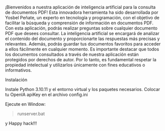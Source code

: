 ¡Bienvenidos a nuestra aplicación de inteligencia artificial para la
consulta de documentos PDF! Esta innovadora herramienta ha sido desarrollada
por Yosbel Peñate, un experto en tecnología y programación, con el objetivo
de facilitar la búsqueda y comprensión de información en documentos PDF.
Con esta aplicación, podrás realizar preguntas sobre cualquier documento PDF
que desees consultar. La inteligencia artificial se encargará de analizar
el contenido del documento y proporcionarte las respuestas más precisas y relevantes.
Además, podrás guardar tus documentos favoritos para acceder a ellos fácilmente en cualquier momento.
Es importante destacar que todos los documentos consultados a través de
nuestra aplicación están protegidos por derechos de autor. Por lo tanto,
es fundamental respetar la propiedad intelectual y utilizarlos únicamente con fines educativos o informativos.

Instalación

Instale Python 3.10.11
y el entorno virtual y los paquetes necesarios.
Colocar tu OpenIA apiKey en el archivo config.ini

Ejecute en Window:
> runserver.bat

y Happy hack!!!